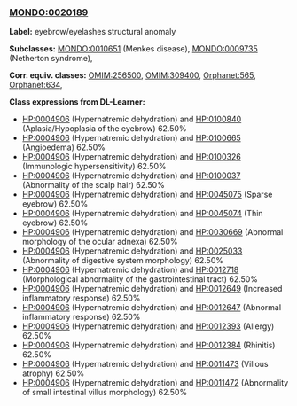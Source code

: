 
### [MONDO:0020189](http://purl.obolibrary.org/obo/MONDO_0020189)
**Label:** eyebrow/eyelashes structural anomaly

**Subclasses:** [MONDO:0010651](http://purl.obolibrary.org/obo/MONDO_0010651) (Menkes disease), [MONDO:0009735](http://purl.obolibrary.org/obo/MONDO_0009735) (Netherton syndrome), 

**Corr. equiv. classes:** [OMIM:256500](http://purl.obolibrary.org/obo/OMIM_256500), [OMIM:309400](http://purl.obolibrary.org/obo/OMIM_309400), [Orphanet:565](http://www.orpha.net/ORDO/Orphanet_565), [Orphanet:634](http://www.orpha.net/ORDO/Orphanet_634), 

**Class expressions from DL-Learner:**

- [HP:0004906](http://purl.obolibrary.org/obo/HP_0004906) (Hypernatremic dehydration) and [HP:0100840](http://purl.obolibrary.org/obo/HP_0100840) (Aplasia/Hypoplasia of the eyebrow) 62.50%
- [HP:0004906](http://purl.obolibrary.org/obo/HP_0004906) (Hypernatremic dehydration) and [HP:0100665](http://purl.obolibrary.org/obo/HP_0100665) (Angioedema) 62.50%
- [HP:0004906](http://purl.obolibrary.org/obo/HP_0004906) (Hypernatremic dehydration) and [HP:0100326](http://purl.obolibrary.org/obo/HP_0100326) (Immunologic hypersensitivity) 62.50%
- [HP:0004906](http://purl.obolibrary.org/obo/HP_0004906) (Hypernatremic dehydration) and [HP:0100037](http://purl.obolibrary.org/obo/HP_0100037) (Abnormality of the scalp hair) 62.50%
- [HP:0004906](http://purl.obolibrary.org/obo/HP_0004906) (Hypernatremic dehydration) and [HP:0045075](http://purl.obolibrary.org/obo/HP_0045075) (Sparse eyebrow) 62.50%
- [HP:0004906](http://purl.obolibrary.org/obo/HP_0004906) (Hypernatremic dehydration) and [HP:0045074](http://purl.obolibrary.org/obo/HP_0045074) (Thin eyebrow) 62.50%
- [HP:0004906](http://purl.obolibrary.org/obo/HP_0004906) (Hypernatremic dehydration) and [HP:0030669](http://purl.obolibrary.org/obo/HP_0030669) (Abnormal morphology of the ocular adnexa) 62.50%
- [HP:0004906](http://purl.obolibrary.org/obo/HP_0004906) (Hypernatremic dehydration) and [HP:0025033](http://purl.obolibrary.org/obo/HP_0025033) (Abnormality of digestive system morphology) 62.50%
- [HP:0004906](http://purl.obolibrary.org/obo/HP_0004906) (Hypernatremic dehydration) and [HP:0012718](http://purl.obolibrary.org/obo/HP_0012718) (Morphological abnormality of the gastrointestinal tract) 62.50%
- [HP:0004906](http://purl.obolibrary.org/obo/HP_0004906) (Hypernatremic dehydration) and [HP:0012649](http://purl.obolibrary.org/obo/HP_0012649) (Increased inflammatory response) 62.50%
- [HP:0004906](http://purl.obolibrary.org/obo/HP_0004906) (Hypernatremic dehydration) and [HP:0012647](http://purl.obolibrary.org/obo/HP_0012647) (Abnormal inflammatory response) 62.50%
- [HP:0004906](http://purl.obolibrary.org/obo/HP_0004906) (Hypernatremic dehydration) and [HP:0012393](http://purl.obolibrary.org/obo/HP_0012393) (Allergy) 62.50%
- [HP:0004906](http://purl.obolibrary.org/obo/HP_0004906) (Hypernatremic dehydration) and [HP:0012384](http://purl.obolibrary.org/obo/HP_0012384) (Rhinitis) 62.50%
- [HP:0004906](http://purl.obolibrary.org/obo/HP_0004906) (Hypernatremic dehydration) and [HP:0011473](http://purl.obolibrary.org/obo/HP_0011473) (Villous atrophy) 62.50%
- [HP:0004906](http://purl.obolibrary.org/obo/HP_0004906) (Hypernatremic dehydration) and [HP:0011472](http://purl.obolibrary.org/obo/HP_0011472) (Abnormality of small intestinal villus morphology) 62.50%


